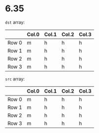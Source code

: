# 6.35

`dst` array:

|       | Col.0 | Col.1 | Col.2 | Col.3 |
| -     | -     | -     |  -    |   -   |
| Row 0 |  m    | h     |  h    |   h   |
| Row 1 |  m    | h     |  h    |   h   |
| Row 2 |  m    | h     |  h    |   h   |
| Row 3 |  m    | h     |  h    |   h   |

`src` array:

|       | Col.0 | Col.1 | Col.2 | Col.3 |
| -     | -     | -     |  -    |   -   |
| Row 0 |  m    | h     |  h    |   h   |
| Row 1 |  m    | h     |  h    |   h   |
| Row 2 |  m    | h     |  h    |   h   |
| Row 3 |  m    | h     |  h    |   h   |
